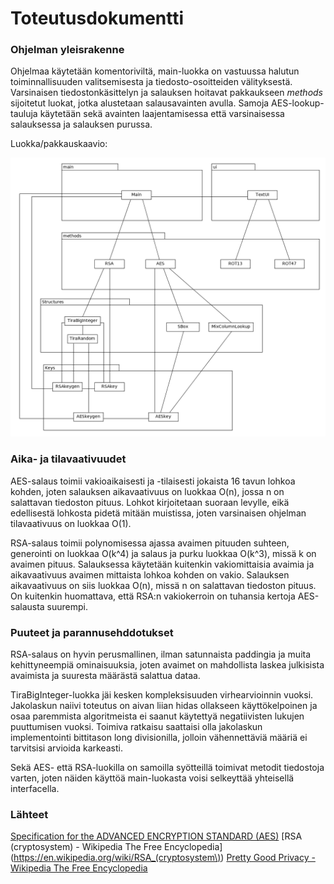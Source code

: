 # Toteutusdokumentti

### Ohjelman yleisrakenne

Ohjelmaa käytetään komentoriviltä, main-luokka on vastuussa halutun toiminnallisuuden valitsemisesta ja tiedosto-osoitteiden välityksestä. Varsinaisen tiedostonkäsittelyn ja salauksen hoitavat pakkaukseen _methods_ sijoitetut luokat, jotka alustetaan salausavainten avulla. Samoja AES-lookup-tauluja käytetään sekä avainten laajentamisessa että varsinaisessa salauksessa ja salauksen purussa.

Luokka/pakkauskaavio:

<img src="https://raw.githubusercontent.com/xneme/tiracryption/master/documentation/structure.png">

### Aika- ja tilavaativuudet

AES-salaus toimii vakioaikaisesti ja -tilaisesti jokaista 16 tavun lohkoa kohden, joten salauksen aikavaativuus on luokkaa O(n), jossa n on salattavan tiedoston pituus. Lohkot kirjoitetaan suoraan levylle, eikä edellisestä lohkosta pidetä mitään muistissa, joten varsinaisen ohjelman tilavaativuus on luokkaa O(1).

RSA-salaus toimii polynomisessa ajassa avaimen pituuden suhteen, generointi on luokkaa O(k^4) ja salaus ja purku luokkaa O(k^3), missä k on avaimen pituus. Salauksessa käytetään kuitenkin vakiomittaisia avaimia ja aikavaativuus avaimen mittaista lohkoa kohden on vakio. Salauksen aikavaativuus on siis luokkaa O(n), missä n on salattavan tiedoston pituus. On kuitenkin huomattava, että RSA:n vakiokerroin on tuhansia kertoja AES-salausta suurempi.

### Puuteet ja parannusehddotukset

RSA-salaus on hyvin perusmallinen, ilman satunnaista paddingia ja muita kehittyneempiä ominaisuuksia, joten avaimet on mahdollista laskea julkisista avaimista ja suuresta määrästä salattua dataa.

TiraBigInteger-luokka jäi kesken kompleksisuuden virhearvioinnin vuoksi. Jakolaskun naiivi toteutus on aivan liian hidas ollakseen käyttökelpoinen ja osaa paremmista algoritmeista ei saanut käytettyä negatiivisten lukujen puuttumisen vuoksi. Toimiva ratkaisu saattaisi olla jakolaskun implementointi bittitason long divisionilla, jolloin vähennettäviä määriä ei tarvitsisi arvioida karkeasti.

Sekä AES- että RSA-luokilla on samoilla syötteillä toimivat metodit tiedostoja varten, joten näiden käyttöä main-luokasta voisi selkeyttää yhteisellä interfacella.

### Lähteet

[Specification for the ADVANCED ENCRYPTION STANDARD (AES)](https://csrc.nist.gov/csrc/media/publications/fips/197/final/documents/fips-197.pdf)
[RSA (cryptosystem) - Wikipedia The Free Encyclopedia](https://en.wikipedia.org/wiki/RSA_(cryptosystem\))
[Pretty Good Privacy - Wikipedia The Free Encyclopedia](https://en.wikipedia.org/wiki/Pretty_Good_Privacy)

